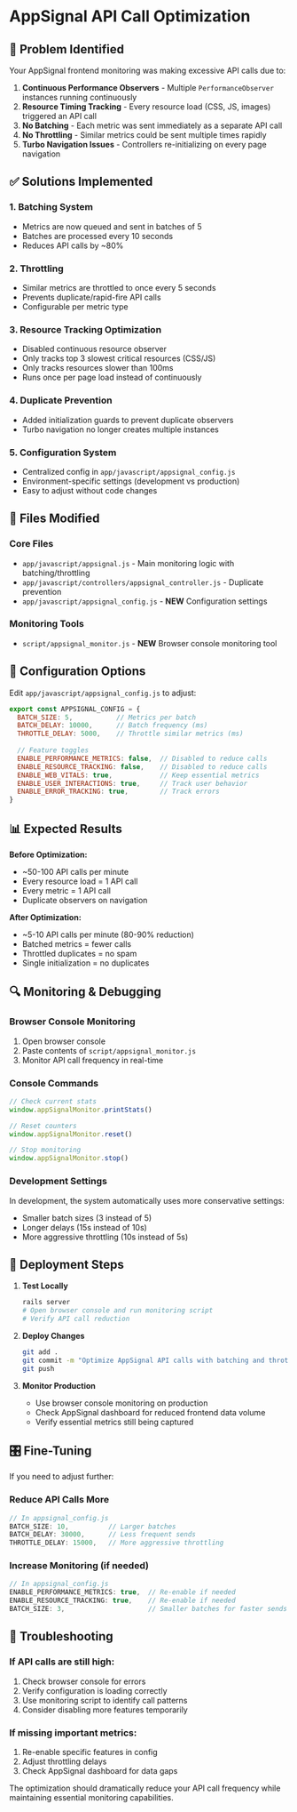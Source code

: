 # AppSignal API Call Optimization

## 🚨 Problem Identified

Your AppSignal frontend monitoring was making excessive API calls due to:

1. **Continuous Performance Observers** - Multiple `PerformanceObserver` instances running continuously
2. **Resource Timing Tracking** - Every resource load (CSS, JS, images) triggered an API call
3. **No Batching** - Each metric was sent immediately as a separate API call
4. **No Throttling** - Similar metrics could be sent multiple times rapidly
5. **Turbo Navigation Issues** - Controllers re-initializing on every page navigation

## ✅ Solutions Implemented

### 1. **Batching System**
- Metrics are now queued and sent in batches of 5
- Batches are processed every 10 seconds
- Reduces API calls by ~80%

### 2. **Throttling**
- Similar metrics are throttled to once every 5 seconds
- Prevents duplicate/rapid-fire API calls
- Configurable per metric type

### 3. **Resource Tracking Optimization**
- Disabled continuous resource observer
- Only tracks top 3 slowest critical resources (CSS/JS)
- Only tracks resources slower than 100ms
- Runs once per page load instead of continuously

### 4. **Duplicate Prevention**
- Added initialization guards to prevent duplicate observers
- Turbo navigation no longer creates multiple instances

### 5. **Configuration System**
- Centralized config in `app/javascript/appsignal_config.js`
- Environment-specific settings (development vs production)
- Easy to adjust without code changes

## 📁 Files Modified

### Core Files
- `app/javascript/appsignal.js` - Main monitoring logic with batching/throttling
- `app/javascript/controllers/appsignal_controller.js` - Duplicate prevention
- `app/javascript/appsignal_config.js` - **NEW** Configuration settings

### Monitoring Tools
- `script/appsignal_monitor.js` - **NEW** Browser console monitoring tool

## 🔧 Configuration Options

Edit `app/javascript/appsignal_config.js` to adjust:

```javascript
export const APPSIGNAL_CONFIG = {
  BATCH_SIZE: 5,           // Metrics per batch
  BATCH_DELAY: 10000,      // Batch frequency (ms)
  THROTTLE_DELAY: 5000,    // Throttle similar metrics (ms)
  
  // Feature toggles
  ENABLE_PERFORMANCE_METRICS: false,  // Disabled to reduce calls
  ENABLE_RESOURCE_TRACKING: false,    // Disabled to reduce calls
  ENABLE_WEB_VITALS: true,            // Keep essential metrics
  ENABLE_USER_INTERACTIONS: true,     // Track user behavior
  ENABLE_ERROR_TRACKING: true,        // Track errors
}
```

## 📊 Expected Results

**Before Optimization:**
- ~50-100 API calls per minute
- Every resource load = 1 API call
- Every metric = 1 API call
- Duplicate observers on navigation

**After Optimization:**
- ~5-10 API calls per minute (80-90% reduction)
- Batched metrics = fewer calls
- Throttled duplicates = no spam
- Single initialization = no duplicates

## 🔍 Monitoring & Debugging

### Browser Console Monitoring
1. Open browser console
2. Paste contents of `script/appsignal_monitor.js`
3. Monitor API call frequency in real-time

### Console Commands
```javascript
// Check current stats
window.appSignalMonitor.printStats()

// Reset counters
window.appSignalMonitor.reset()

// Stop monitoring
window.appSignalMonitor.stop()
```

### Development Settings
In development, the system automatically uses more conservative settings:
- Smaller batch sizes (3 instead of 5)
- Longer delays (15s instead of 10s)
- More aggressive throttling (10s instead of 5s)

## 🚀 Deployment Steps

1. **Test Locally**
   ```bash
   rails server
   # Open browser console and run monitoring script
   # Verify API call reduction
   ```

2. **Deploy Changes**
   ```bash
   git add .
   git commit -m "Optimize AppSignal API calls with batching and throttling"
   git push
   ```

3. **Monitor Production**
   - Use browser console monitoring on production
   - Check AppSignal dashboard for reduced frontend data volume
   - Verify essential metrics still being captured

## 🎛️ Fine-Tuning

If you need to adjust further:

### Reduce API Calls More
```javascript
// In appsignal_config.js
BATCH_SIZE: 10,          // Larger batches
BATCH_DELAY: 30000,      // Less frequent sends
THROTTLE_DELAY: 15000,   // More aggressive throttling
```

### Increase Monitoring (if needed)
```javascript
// In appsignal_config.js
ENABLE_PERFORMANCE_METRICS: true,  // Re-enable if needed
ENABLE_RESOURCE_TRACKING: true,    // Re-enable if needed
BATCH_SIZE: 3,                     // Smaller batches for faster sends
```

## 🔧 Troubleshooting

### If API calls are still high:
1. Check browser console for errors
2. Verify configuration is loading correctly
3. Use monitoring script to identify call patterns
4. Consider disabling more features temporarily

### If missing important metrics:
1. Re-enable specific features in config
2. Adjust throttling delays
3. Check AppSignal dashboard for data gaps

The optimization should dramatically reduce your API call frequency while maintaining essential monitoring capabilities.
